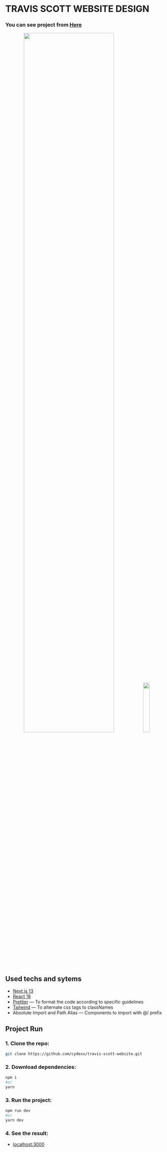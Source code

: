 # TRAVIS SCOTT WEBSITE DESIGN

### You can see project from [Here](https://travis-scott-website.vercel.app/)
<div align="center">
  <img src="https://user-images.githubusercontent.com/45735208/220336823-1ac5ce3d-4431-4cb5-b1b7-6ec777f185c8.png" width="75%">
  <img src="https://user-images.githubusercontent.com/45735208/220336854-ed372144-3b11-4338-a099-37e4272834f9.png" width="20%">
</div>

## Used techs and sytems

- [Next.js 13](https://github.com/vercel/next.js/)
- [React 18](https://github.com/facebook/react)
- [Prettier](https://github.com/prettier/prettier) — To format the code according to specific guidelines
- [Tailwind](https://tailwindcss.com/) — To alternate css tags to classNames
- Absolute Import and Path Alias — Components to import with @/ prefix

## Project Run

### 1. Clone the repo:

```bash
git clone https://github.com/cydexx/travis-scott-website.git
```

### 2. Download dependencies:

```bash
npm i
#or
yarn
```

### 3. Run the project:

```bash
npm run dev
#or
yarn dev
```

### 4. See the result:

- [localhost:3000](http://localhost:3000/)

